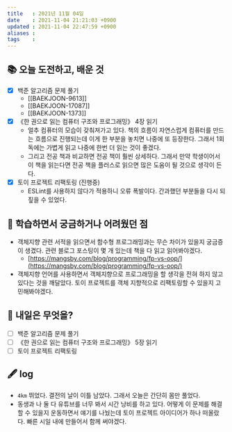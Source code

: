 ```yaml
---
title   : 2021년 11월 04일 
date    : 2021-11-04 21:21:03 +0900
updated : 2021-11-04 22:47:59 +0900
aliases : 
tags    : 
---
```

## 📚 오늘 도전하고, 배운 것
- [x] 백준 알고리즘 문제 풀기
  - [[BAEKJOON-9613]]
  - [[BAEKJOON-17087]]
  - [[BAEKJOON-1373]]
- [x] 《한 권으로 읽는 컴퓨터 구조와 프로그래밍》 4장 읽기 
	- 얼추 컴퓨터의 모습이 갖춰져가고 있다. 책의 흐름이 자연스럽게 컴퓨터를 만드는 흐름으로 진행되는데 이게 한 부분을 놓치면 나중에 또 등장한다. 그래서 1회독에는 가볍게 읽고 나중에 한번 더 읽는 것이 좋겠다.
	- 그리고 전공 책과 비교하면 전공 책이 훨씬 상세하다. 그래서 만약 학생이어서 이 책을 읽는다면 전공 책을 플러스로 읽으면 많은 도움이 될 것으로 생각이 든다.
- [x] 토이 프로젝트 리팩토링 (진행중)
	- ESLint를 사용하지 않다가 적용하니 오류 폭발이다. 간과했던 부분들을 다시 되짚을 수 있었다. 

## 🤔 학습하면서 궁금하거나 어려웠던 점 
- 객체지향 관련 서적을 읽으면서 함수형 프로그래밍과는 무슨 차이가 있을지 궁금증이 생겼다. 관련 블로그 포스팅이 몇 개 있는데 책을 다 읽고 읽어봐야겠다.  
	- [https://mangsby.com/blog/programming/fp-vs-oop/](https://mangsby.com/blog/programming/fp-vs-oop/)
- 객체지향 언어를 사용하면서 객체지향으로 프로그래밍을 할 생각을 전혀 하지 않고 있다는 것을 깨달았다. 토이 프로젝트를 객체 지향적으로 리팩토링할 수 있을지 고민해봐야겠다.	
 
## 🌅 내일은 무엇을?
- [ ] 백준 알고리즘 문제 풀기 
- [ ] 《한 권으로 읽는 컴퓨터 구조와 프로그래밍》 5장 읽기
- [ ] 토이 프로젝트 리팩토링 

## 🖋 log
- `4km` 뛰었다. 결전의 날이 이틀 남았다. 그래서 오늘은 간단히 몸만 풀었다.
- 동생과 나 둘 다 유튜브를 너무 봐서 시간 낭비를 하고 있다. 어떻게 이 문제를 해결할 수 있을지 운동하면서 얘기를 나눴는데 토이 프로젝트 아이디어가 하나 떠올랐다. 빠른 시일 내에 만들어서 함께 써야겠다.
